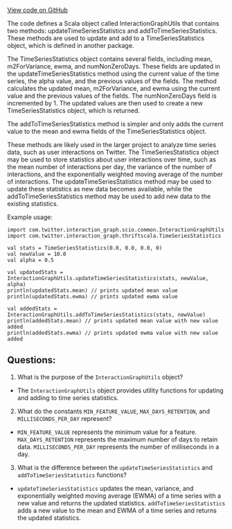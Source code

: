 [View code on GitHub](https://github.com/misbahsy/the-algorithm/src/scala/com/twitter/interaction_graph/scio/common/InteractionGraphUtils.scala)

The code defines a Scala object called InteractionGraphUtils that contains two methods: updateTimeSeriesStatistics and addToTimeSeriesStatistics. These methods are used to update and add to a TimeSeriesStatistics object, which is defined in another package. 

The TimeSeriesStatistics object contains several fields, including mean, m2ForVariance, ewma, and numNonZeroDays. These fields are updated in the updateTimeSeriesStatistics method using the current value of the time series, the alpha value, and the previous values of the fields. The method calculates the updated mean, m2ForVariance, and ewma using the current value and the previous values of the fields. The numNonZeroDays field is incremented by 1. The updated values are then used to create a new TimeSeriesStatistics object, which is returned.

The addToTimeSeriesStatistics method is simpler and only adds the current value to the mean and ewma fields of the TimeSeriesStatistics object. 

These methods are likely used in the larger project to analyze time series data, such as user interactions on Twitter. The TimeSeriesStatistics object may be used to store statistics about user interactions over time, such as the mean number of interactions per day, the variance of the number of interactions, and the exponentially weighted moving average of the number of interactions. The updateTimeSeriesStatistics method may be used to update these statistics as new data becomes available, while the addToTimeSeriesStatistics method may be used to add new data to the existing statistics. 

Example usage:

```
import com.twitter.interaction_graph.scio.common.InteractionGraphUtils
import com.twitter.interaction_graph.thriftscala.TimeSeriesStatistics

val stats = TimeSeriesStatistics(0.0, 0.0, 0.0, 0)
val newValue = 10.0
val alpha = 0.5

val updatedStats = InteractionGraphUtils.updateTimeSeriesStatistics(stats, newValue, alpha)
println(updatedStats.mean) // prints updated mean value
println(updatedStats.ewma) // prints updated ewma value

val addedStats = InteractionGraphUtils.addToTimeSeriesStatistics(stats, newValue)
println(addedStats.mean) // prints updated mean value with new value added
println(addedStats.ewma) // prints updated ewma value with new value added
```
## Questions: 
 1. What is the purpose of the `InteractionGraphUtils` object?
- The `InteractionGraphUtils` object provides utility functions for updating and adding to time series statistics.

2. What do the constants `MIN_FEATURE_VALUE`, `MAX_DAYS_RETENTION`, and `MILLISECONDS_PER_DAY` represent?
- `MIN_FEATURE_VALUE` represents the minimum value for a feature. `MAX_DAYS_RETENTION` represents the maximum number of days to retain data. `MILLISECONDS_PER_DAY` represents the number of milliseconds in a day.

3. What is the difference between the `updateTimeSeriesStatistics` and `addToTimeSeriesStatistics` functions?
- `updateTimeSeriesStatistics` updates the mean, variance, and exponentially weighted moving average (EWMA) of a time series with a new value and returns the updated statistics. `addToTimeSeriesStatistics` adds a new value to the mean and EWMA of a time series and returns the updated statistics.